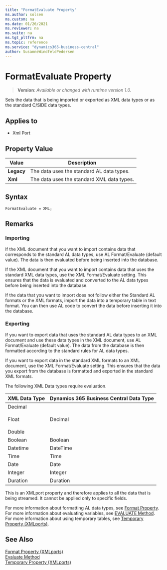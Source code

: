 ```yaml
---
title: "FormatEvaluate Property"
ms.author: solsen
ms.custom: na
ms.date: 01/26/2021
ms.reviewer: na
ms.suite: na
ms.tgt_pltfrm: na
ms.topic: reference
ms.service: "dynamics365-business-central"
author: SusanneWindfeldPedersen
---
```

[//]: # (START>DO_NOT_EDIT)
[//]: # (IMPORTANT:Do not edit any of the content between here and the END>DO_NOT_EDIT.)
[//]: # (Any modifications should be made in the .xml files in the ModernDev repo.)
# FormatEvaluate Property
> **Version**: _Available or changed with runtime version 1.0._

Sets the data that is being imported or exported as XML data types or as the standard C/SIDE data types.

## Applies to
-   Xml Port

## Property Value

|Value|Description|
|-----------|---------------------------------------|
|**Legacy**|The data uses the standard AL data types.|
|**Xml**|The data uses the standard XML data types.|

[//]: # (IMPORTANT: END>DO_NOT_EDIT)

## Syntax

```AL
FormatEvaluate = XML;
```

## Remarks  
  
### Importing  

If the XML document that you want to import contains data that corresponds to the standard AL data types, use AL Format/Evaluate (default value). The data is then evaluated before being inserted into the database.  
  
If the XML document that you want to import contains data that uses the standard XML data types, use the XML Format/Evaluate setting. This ensures that the data is evaluated and converted to the AL data types before being inserted into the database.  
  
 If the data that you want to import does not follow either the Standard AL formats or the XML formats, import the data into a temporary table in text format. You can then use AL code to convert the data before inserting it into the database.  
  
### Exporting

If you want to export data that uses the standard AL data types to an XML document and use these data types in the XML document, use AL Format/Evaluate (default value). The data from the database is then formatted according to the standard rules for AL data types.  
  
If you want to export data in the standard XML formats to an XML document, use the XML Format/Evaluate setting. This ensures that the data you export from the database is formatted and exported in the standard XML formats.  
  
The following XML Data types require evaluation.  
  
|**XML Data Type**|**Dynamics 365 Business Central Data Type**|  
|-----------------------|------------------------------------------|  
|Decimal<br /><br /> Float<br /><br /> Double|Decimal|  
|Boolean|Boolean|  
|Datetime|DateTime|  
|Time|Time|  
|Date|Date|  
|Integer|Integer|  
|Duration|Duration|  
  
This is an XMLport property and therefore applies to all the data that is being streamed. It cannot be applied only to specific fields.  
  
For more information about formatting AL data types, see [Format Property](devenv-format-property.md). For more information about evaluating variables, see [EVALUATE Method](../methods-auto/system/system-evaluate-method.md). For more information about using temporary tables, see [Temporary Property (XMLports)](devenv-temporary-xmlports-property.md).  
  
## See Also  

[Format Property (XMLports)](devenv-format-property.md)   
[Evaluate Method](../methods-auto/system/system-EVALUATE-method.md)   
[Temporary Property (XMLports)](devenv-temporary-xmlports-property.md)